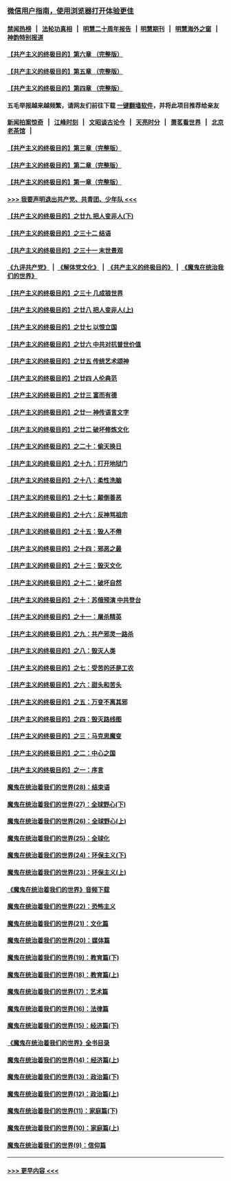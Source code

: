 ### [微信用户指南，使用浏览器打开体验更佳](https://github.com/gfw-breaker/banned-news1/blob/master/indexes/wechat-guide.md?t=0)
#### [禁闻热榜](热点新闻.md?t=0)  &nbsp;&nbsp;|&nbsp;&nbsp; [法轮功真相](https://github.com/gfw-breaker/truth/blob/master/README.md?t=0) &nbsp;&nbsp;|&nbsp;&nbsp; [明慧二十周年报告](https://github.com/gfw-breaker/mh-reports/blob/master/README.md?t=0) &nbsp;&nbsp;|&nbsp;&nbsp;[明慧期刊](https://github.com/gfw-breaker/mh-qikan) &nbsp;&nbsp;|&nbsp;&nbsp; [明慧海外之窗](https://github.com/gfw-breaker/mh-news/blob/master/README.md?t=0) &nbsp;&nbsp;|&nbsp;&nbsp; [神韵特别报道](https://github.com/gfw-breaker/mh-news/blob/master/shenyun.md?t=0)
#### [【共产主义的终极目的】第六章 （完整版）](../pages/nsc422/n11428913.md?t=02120011) 
#### [【共产主义的终极目的】第五章 （完整版）](../pages/nsc422/n11428912.md?t=02120011) 
#### [【共产主义的终极目的】第四章 （完整版）](../pages/nsc422/n11428907.md?t=02120011) 
#### 五毛举报越来越频繁，请网友们前往下载 [一键翻墙软件](https://github.com/gfw-breaker/ssr-accounts)，并将此项目推荐给亲友
#### [新闻拍案惊奇](https://github.com/gfw-breaker/banned-news1/blob/master/pages/link4.md) &nbsp;&nbsp;|&nbsp;&nbsp; [江峰时刻](https://github.com/gfw-breaker/banned-news1/blob/master/pages/link4.md) &nbsp;&nbsp;|&nbsp;&nbsp; [文昭谈古论今](https://github.com/gfw-breaker/banned-news1/blob/master/pages/link4.md) &nbsp;&nbsp;|&nbsp;&nbsp; [天亮时分](https://github.com/gfw-breaker/banned-news1/blob/master/pages/link4.md) &nbsp;&nbsp;|&nbsp;&nbsp; [萧茗看世界](https://github.com/gfw-breaker/banned-news1/blob/master/pages/link4.md) &nbsp;&nbsp;|&nbsp;&nbsp; [北京老茶馆](https://github.com/gfw-breaker/banned-news1/blob/master/pages/link4.md) &nbsp;&nbsp;|&nbsp;&nbsp; 
#### [【共产主义的终极目的】第三章（完整版）](../pages/nsc422/n11428848.md?t=02120011) 
#### [【共产主义的终极目的】第二章（完整版）](../pages/nsc422/n11428831.md?t=02120011) 
#### [【共产主义的终极目的】第一章（完整版）](../pages/nsc422/n11417651.md?t=02120011) 
#### [>>> 我要声明退出共产党、共青团、少年队 <<<](https://github.com/begood0513/goodnews/blob/master/quit/letter.md) 
#### [【共产主义的终极目的】之廿九 把人变非人(下)](../pages/nsc422/n11344140.md?t=02120011) 
#### [【共产主义的终极目的】之三十二 结语](../pages/nsc422/n11360535.md?t=02120011) 
#### [【共产主义的终极目的】之三十一 末世景观](../pages/nsc422/n11351129.md?t=02120011) 
#### [《九评共产党》](https://github.com/begood0513/9ping.md/blob/master/README.md) &nbsp;|&nbsp; [《解体党文化》](../../../../jtdwh.md/blob/master/README.md)  &nbsp;|&nbsp; [《共产主义的终极目的》](../../../../gczydzjmd.md/blob/master/README.md) &nbsp;|&nbsp; [《魔鬼在统治我们的世界》](../../../../mgztzwmdsj.md/blob/master/README.md) 
#### [【共产主义的终极目的】之三十 几成狼世界](../pages/nsc422/n11348280.md?t=02120011) 
#### [【共产主义的终极目的】之廿八 把人变非人(上)](../pages/nsc422/n11340492.md?t=02120011) 
#### [【共产主义的终极目的】之廿七 以恨立国](../pages/nsc422/n11336944.md?t=02120011) 
#### [【共产主义的终极目的】之廿六 中共对抗普世价值](../pages/nsc422/n11324785.md?t=02120011) 
#### [【共产主义的终极目的】之廿五 传统艺术颂神](../pages/nsc422/n11296396.md?t=02120011) 
#### [【共产主义的终极目的】之廿四 人伦典范](../pages/nsc422/n11296397.md?t=02120011) 
#### [【共产主义的终极目的】之廿三 富而有德](../pages/nsc422/n11283598.md?t=02120011) 
#### [【共产主义的终极目的】之廿一 神传语言文字](../pages/nsc422/n11263265.md?t=02120011) 
#### [【共产主义的终极目的】之廿二 破坏修炼文化](../pages/nsc422/n11245728.md?t=02120011) 
#### [【共产主义的终极目的】之二十：偷天换日](../pages/nsc422/n11238846.md?t=02120011) 
#### [【共产主义的终极目的】之十九：打开地狱门](../pages/nsc422/n11206376.md?t=02120011) 
#### [【共产主义的终极目的】之十八：柔性洗脑](../pages/nsc422/n11199994.md?t=02120011) 
#### [【共产主义的终极目的】之十七：颠倒善恶](../pages/nsc422/n11179782.md?t=02120011) 
#### [【共产主义的终极目的】之十六：反神骂祖宗](../pages/nsc422/n11166798.md?t=02120011) 
#### [【共产主义的终极目的】之十五：毁人不倦](../pages/nsc422/n11166792.md?t=02120011) 
#### [【共产主义的终极目的】之十四：邪恶之最](../pages/nsc422/n11150249.md?t=02120011) 
#### [【共产主义的终极目的】之十三：毁灭文化](../pages/nsc422/n11135227.md?t=02120011) 
#### [【共产主义的终极目的】之十二：破坏自然](../pages/nsc422/n11135214.md?t=02120011) 
#### [【共产主义的终极目的】之十：苏俄预演 中共登台](../pages/nsc422/n11118424.md?t=02120011) 
#### [【共产主义的终极目的】之十一：屠杀精英](../pages/nsc422/n11118442.md?t=02120011) 
#### [【共产主义的终极目的】之九：共产邪灵一路杀](../pages/nsc422/n11114139.md?t=02120011) 
#### [【共产主义的终极目的】之八：毁灭人类](../pages/nsc422/n11108503.md?t=02120011) 
#### [【共产主义的终极目的】之七：受苦的还是工农](../pages/nsc422/n11101809.md?t=02120011) 
#### [【共产主义的终极目的】之六：甜头和苦头](../pages/nsc422/n11096971.md?t=02120011) 
#### [【共产主义的终极目的】之五：万变不离其邪](../pages/nsc422/n11091285.md?t=02120011) 
#### [【共产主义的终极目的】之四：毁灭路线图](../pages/nsc422/n11086284.md?t=02120011) 
#### [【共产主义的终极目的】之三：马克思魔变](../pages/nsc422/n11061941.md?t=02120011) 
#### [【共产主义的终极目的】之二：中心之国](../pages/nsc422/n11047728.md?t=02120011) 
#### [【共产主义的终极目的】之一：序言](../pages/nsc422/n11086077.md?t=02120011) 
#### [魔鬼在统治着我们的世界(28)：结束语](../pages/nsc422/n10936246.md?t=02120011) 
#### [魔鬼在统治着我们的世界(27)：全球野心(下)](../pages/nsc422/n10928319.md?t=02120011) 
#### [魔鬼在统治着我们的世界(26)：全球野心(上)](../pages/nsc422/n10900318.md?t=02120011) 
#### [魔鬼在统治着我们的世界(25)：全球化](../pages/nsc422/n10788205.md?t=02120011) 
#### [魔鬼在统治着我们的世界(24)：环保主义(下)](../pages/nsc422/n10695307.md?t=02120011) 
#### [魔鬼在统治着我们的世界(23)：环保主义(上)](../pages/nsc422/n10688613.md?t=02120011) 
#### [《魔鬼在统治着我们的世界》音频下载](../pages/nsc422/n10635553.md?t=02120011) 
#### [魔鬼在统治着我们的世界(22)：恐怖主义](../pages/nsc422/n10614727.md?t=02120011) 
#### [魔鬼在统治着我们的世界(21)：文化篇](../pages/nsc422/n10597706.md?t=02120011) 
#### [魔鬼在统治着我们的世界(20)：媒体篇](../pages/nsc422/n10586579.md?t=02120011) 
#### [魔鬼在统治着我们的世界(19)：教育篇(下)](../pages/nsc422/n10564808.md?t=02120011) 
#### [魔鬼在统治着我们的世界(18)：教育篇(上)](../pages/nsc422/n10526970.md?t=02120011) 
#### [魔鬼在统治着我们的世界(17)：艺术篇](../pages/nsc422/n10499093.md?t=02120011) 
#### [魔鬼在统治着我们的世界(16)：法律篇](../pages/nsc422/n10485969.md?t=02120011) 
#### [魔鬼在统治着我们的世界(15)：经济篇(下)](../pages/nsc422/n10469975.md?t=02120011) 
#### [《魔鬼在统治着我们的世界》全书目录](../pages/nsc422/n10464261.md?t=02120011) 
#### [魔鬼在统治着我们的世界(14)：经济篇(上)](../pages/nsc422/n10457370.md?t=02120011) 
#### [魔鬼在统治着我们的世界(13)：政治篇(下)](../pages/nsc422/n10448270.md?t=02120011) 
#### [魔鬼在统治着我们的世界(12)：政治篇(上)](../pages/nsc422/n10444576.md?t=02120011) 
#### [魔鬼在统治着我们的世界(11)：家庭篇(下)](../pages/nsc422/n10440961.md?t=02120011) 
#### [魔鬼在统治着我们的世界(10)：家庭篇(上)](../pages/nsc422/n10435448.md?t=02120011) 
#### [魔鬼在统治着我们的世界(9)：信仰篇](../pages/nsc422/n10432159.md?t=02120011) 

----
#### [ >>> 更早内容 <<< ](../indexes/nsc422-earlier.md)
